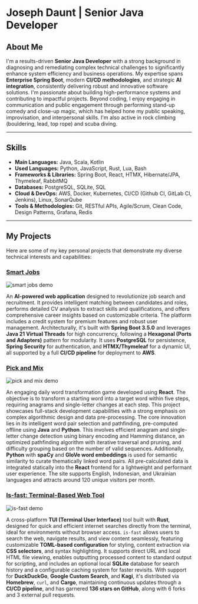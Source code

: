 # Joseph Daunt | Senior Java Developer

## About Me

I'm a results-driven **Senior Java Developer** with a strong background in
diagnosing and remediating complex technical challenges to significantly enhance
system efficiency and business operations. My expertise spans **Enterprise
Spring Boot**, modern **CI/CD methodologies**, and strategic **AI integration**,
consistently delivering robust and innovative software solutions. I'm passionate
about building high-performance systems and contributing to impactful projects.
Beyond coding, I enjoy engaging in communication and public engagement through
performing stand-up comedy and close-up magic, which has helped hone my public
speaking, improvisation, and interpersonal skills. I'm also active in rock
climbing (bouldering, lead, top rope) and scuba diving.

---

## Skills

- **Main Languages:** Java, Scala, Kotlin
- **Used Languages:** Python, JavaScript, Rust, Lua, Bash
- **Frameworks & Libraries:** Spring Boot, React, HTMX, Hibernate/JPA,
  Thymeleaf, RabbitMQ
- **Databases:** PostgreSQL, SQLite, SQL
- **Cloud & DevOps:** AWS, Docker, Kubernetes, CI/CD (Github CI, GitLab CI,
  Jenkins), Linux, SonarQube
- **Tools & Methodologies:** Git, RESTful APIs, Agile/Scrum, Clean Code, Design
  Patterns, Grafana, Redis

---

## My Projects

Here are some of my key personal projects that demonstrate my diverse technical
interests and capabilities:

### [Smart Jobs](https://github.com/Magic-JD/SmartJobs)

![smart jobs demo](demos/smartjobs.gif)

An **AI-powered web application** designed to revolutionize job search and
recruitment. It provides intelligent matching between candidates and roles,
performs detailed CV analysis to extract skills and qualifications, and offers
comprehensive career insights based on customizable criteria. The platform
includes a credit system for premium features and robust user management.
Architecturally, it's built with **Spring Boot 3.5.0** and leverages **Java 21
Virtual Threads** for high concurrency, following a **Hexagonal (Ports and
Adapters)** pattern for modularity. It uses **PostgreSQL** for persistence,
**Spring Security** for authentication, and **HTMX/Thymeleaf** for a dynamic UI,
all supported by a full **CI/CD pipeline** for deployment to **AWS**.

### [Pick and Mix](https://github.com/Magic-JD/PickAndMix)

![pick and mix demo](demos/wordplay.gif)

An engaging daily word transformation game developed using **React**. The
objective is to transform a starting word into a target word within five steps,
requiring anagrams and single-letter changes at each step. This project
showcases full-stack development capabilities with a strong emphasis on complex
algorithmic design and data pre-processing. The core innovation lies in its
intelligent word pair selection and pathfinding, pre-computed offline using
**Java** and **Python**. This involves efficient anagram and single-letter
change detection using binary encoding and Hamming distance, an optimized
pathfinding algorithm with iterative traversal and pruning, and difficulty
grouping based on the number of valid sequences. Additionally, **Python** with
**spaCy** and **GloVe word embeddings** is used for semantic similarity to
curate thematically linked word pairs. All pre-calculated data is integrated
statically into the **React** frontend for a lightweight and performant user
experience. The site supports English, Indonesian, and Ukrainian languages and
attracts around 120 unique visitors per month.

### [Is-fast: Terminal-Based Web Tool](https://github.com/Magic-JD/is-fast)

![is-fast demo](demos/is-fast.gif)

A cross-platform **TUI (Terminal User Interface)** tool built with **Rust**,
designed for quick and efficient internet searches directly from the terminal,
ideal for environments without browser access. `is-fast` allows users to search
the web, navigate results, and view content seamlessly, featuring customizable
**TOML-based configuration** for styling, content extraction via **CSS
selectors**, and syntax highlighting. It supports direct URL and local HTML file
viewing, enables outputting processed content to standard output for scripting,
and includes an optional local **SQLite** database for search history and a
configurable caching system for faster revisits. With support for
**DuckDuckGo**, **Google Custom Search**, and **Kagi**, it's distributed via
**Homebrew**, `curl`, and **Cargo**, maintaining continuous updates through a
**CI/CD pipeline**, and has garnered **136 stars on GitHub**, along with 6 forks
and 3 external pull requests.
